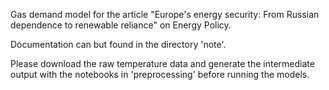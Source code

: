 Gas demand model for the article "Europe's energy security: From Russian dependence to renewable reliance" on Energy Policy. 

Documentation can but found in the directory 'note'.

Please download the raw temperature data and generate the intermediate output with the notebooks in 'preprocessing' before running the models.

